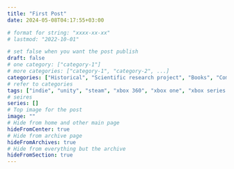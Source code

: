 ```yaml
---
title: "First Post"
date: 2024-05-08T04:17:55+03:00

# format for string: "xxxx-xx-xx"
# lastmod: "2022-10-01"

# set false when you want the post publish
draft: false
# one category: ["category-1"]
# more categories: ["category-1", "category-2", ...]
categories: ["Historical", "Scientific research project", "Books", "Comics", "Movies", "Short film", "TV Series", "Stop motion", "Video games", "Mobile games", "Action", "Adventure", "Cooperative", "Role-playing", "Roguelike", "Roguelike deck-building", "Real-time strategy", "Survival horror", "Shooter", "FPS", "TPS", "Rail shooter", "Light gun shooter", "Simulation", "Stealth", "Fighting", "Platformer", "Puzzle", "Vehicular combat game", "Board games", "Music", "Horror", "Giallo", "Suspense", "Slasher", "Thriller", "Crime", "Detective", "Documentary", "Fantasy", "Dark fantasy", "Sci-fi", "Apocalyptic Fiction", "Post-Apocalyptic Fiction", "Hoax", "Mockumentary", "Found footage", "Analog horror", "Western", "Comedy", "Pornographic parody", "Musical", "Cyberpunk", "Stonepunk", "Sandalpunk", "Middlepunk", "Dungeonpunk", "Plaguepunk", "Swordpunk", "Clockpunk", "Steampunk", "Gaslight Romance", "Boilerpunk", "Mannerpunk", "Teslapunk", "Western steampunk", "Nerfpunk", "Dieselpunk", "Decopunk", "Flapperpunk", "Raygun Gothic", "Atompunk", "Cassete futurism", "Nowpunk", "Biopunk", "Nanopunk", "Postcyberpunk", "Greenpunk", "Cyberprep", "Birchpunk", "Liberpunk", "Salvagepunk", "Dreampunk", "Mythpunk", "Stitchpunk", "Elfpunk", "Manapunk", "Skypunk", "Oceanpunk", "Woodpunk", "Silkpunk", "Witpunk", "Carniepunk", "Splatterpunk", "Tsarpunk", "Gibridpunk", "Multyversepunk"]
# refer to categories
tags: ["indie", "unity", "steam", "xbox 360", "xbox one", "xbox series x/s", "playstation 3", "playstation 4", "playstation 5", "nintendo switch", "wii", "android", "ios", "vr", "metaverse", "crossplay", "roblox", "a24", "capcom", "electronic arts", "konami", "bethesda", "muse software", "id software", "dark horse comics", "netflix", "oxford", "casual", "fixed camera systems", "tank controls", "point-and-click", "geo-social elements", "open world", "companions", "doom clone", "narrative", "roleplay", "grindhouse", "art-house", "body horror", "j-horror", "romanticism", "gothic", "ghost story", "supernatural", "modernism", "expressionism", "bildungsroman", "science fiction", "spec-fic", "weird fiction", "dying earth", "mystic", "uncanny valley", "mythology", "folklore", "urban legend", "foaf", "northern religion", "celtic religion", "kabbalah", "shinto", "voodoo", "hton", "faith", "gnosis", "spiritism", "anthropomorphisme", "pregnancy", "biohazard", "poison", "drugs", "mushrooms", "opium", "green fairy", "ptv", "hypnocil", "meteorite", "madness", "houses of sorrow", "lobotomy", "hospital", "necro fetishism", "necropolis", "industry", "militarism", "humanism", "posthumanism", "submarines", "pandemic", "white death", "sand pest", "zombie", "brain", "mummy", "agent orange", "adaptation", "blogger", "stalkers", "cannibals", "condo", "automobile", "gallery", "animals", "bestiary", "werewolf", "vampiry", "yūrei", "ubume", "kaiju", "wendigo", "chainsaw", "goats", "black phil", "headless horseman", "ed & lorraine warren", "pikmans", "candyman", "sherlock holmes", "hannibal lecter", "michael myers", "jason voorhees", "plague doctor", "recurring character", "woman antagonist", "boy", "umbrella corps", "scp", "isolation", "antarctica", "arkhangelsk oblast", "prairie", "metro", "morgue", "wonderland", "crystal lake", "volcano", "fog", "dolls", "statue", "siren", "freeze", "radio station", "train", "expedition", "rammstein", "marilyn manson", "richard wagner", "carl emil doepler", "tolkien", "nikolai gogol", "mary shelley", "algernon blackwood", "arthur conan doyle", "alfred hitchcock", "david lynch", "charles lutwidge dodgson", "edgar allan poe", "oscar wilde", "william hope hodgson", "lovecraft", "edvard hagerup grieg", "gregg hoffman", "giger", "dario argento", "goblin", "dmitry glukhovsky", "clive barker", "robert bloch", "john carpenter", "rob zombie", "lars von trier", "george romero", "stephen king", "andrzej sapkowski", "washington irving", "herbert george wells", "thomas de quincey", "strugatsky", "keiichirō toyama", "hideo kojima", "guillermo del toro", "victor miller", "victor hugo", "john ajvide lindqvist", "james wan", "hanna-barbera", "bram stoker", "john priestley", "ray bradbury"]
# seires
series: []
# Top image for the post
image: ""
# Hide from home and other main page
hideFromCenter: true
# Hide from archive page
hideFromArchives: true
# Hide from everything but the archive
hideFromSection: true
---
```


<!--more-->